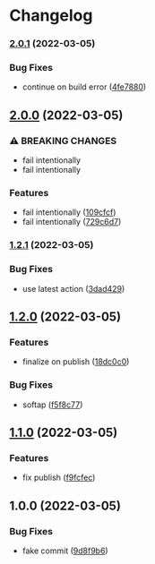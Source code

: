 # Changelog

### [2.0.1](https://github.com/mdvorak-iot/esp-app-release-test/compare/v2.0.0...v2.0.1) (2022-03-05)


### Bug Fixes

* continue on build error ([4fe7880](https://github.com/mdvorak-iot/esp-app-release-test/commit/4fe7880b352240bca15cd811f4f99499d1aad437))

## [2.0.0](https://github.com/mdvorak-iot/esp-app-release-test/compare/v1.2.1...v2.0.0) (2022-03-05)


### ⚠ BREAKING CHANGES

* fail intentionally
* fail intentionally

### Features

* fail intentionally ([109cfcf](https://github.com/mdvorak-iot/esp-app-release-test/commit/109cfcfa34cb0faed07b1374e630ce93f00f6161))
* fail intentionally ([729c6d7](https://github.com/mdvorak-iot/esp-app-release-test/commit/729c6d7d9bed012b6824c00b14685c6f0b2ee8f1))

### [1.2.1](https://github.com/mdvorak-iot/esp-app-release-test/compare/v1.2.0...v1.2.1) (2022-03-05)


### Bug Fixes

* use latest action ([3dad429](https://github.com/mdvorak-iot/esp-app-release-test/commit/3dad42904bf778351ec7283d655bd1326cda9740))

## [1.2.0](https://github.com/mdvorak-iot/esp-app-release-test/compare/v1.1.0...v1.2.0) (2022-03-05)


### Features

* finalize on publish ([18dc0c0](https://github.com/mdvorak-iot/esp-app-release-test/commit/18dc0c0368ca566f669c47b4118e34b49f15022e))


### Bug Fixes

* softap ([f5f8c77](https://github.com/mdvorak-iot/esp-app-release-test/commit/f5f8c77ed8847200c9cc177ae757266081ffddf7))

## [1.1.0](https://github.com/mdvorak-iot/esp-app-release-test/compare/v1.0.0...v1.1.0) (2022-03-05)


### Features

* fix publish ([f9fcfec](https://github.com/mdvorak-iot/esp-app-release-test/commit/f9fcfec93313198d9a32cdadc241b4e4ee9301c3))

## 1.0.0 (2022-03-05)


### Bug Fixes

* fake commit ([9d8f9b6](https://github.com/mdvorak-iot/esp-app-release-test/commit/9d8f9b609e9c5ebfb83d016e61f5779d58ad741e))
